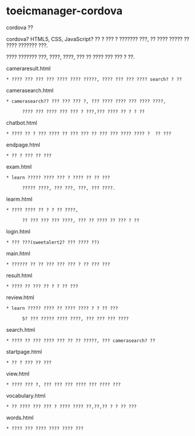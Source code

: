# toeicmanager-cordova



cordova ??

cordova? HTML5, CSS, JavaScript? ?? ? ??? ? ??????? ???, ?? ???? ????? ?? ???? ??????? ???.

???? ??????? ???, ????, ????, ??? ?? ???? ??? ??? ? ??.



cameraresult.html


	* ???? ??? ??? ??? ???? ???? ?????, ???? ??? ??? ???? search? ? ??


camerasearch.html


	* camerasearch?? ??? ??? ??? ?, ??? ???? ???? ??? ???? ????,

          ???? ??? ???? ??? ??? ? ???,??? ???? ?? ? ? ??

chatbot.html


	* ???? ?? ? ??? ???? ?? ??? ??? ?? ??? ??? ???? ???? ?  ?? ???


endpage.html


	* ?? ? ??? ?? ???


exam.html


	* learn ????? ???? ??? ? ???? ?? ?? ???

          ????? ????, ??? ???, ???, ??? ????.

learm.html


	* ???? ???? ?? ? ? ?? ????,

          ?? ??? ??? ??? ????, ??? ?? ???? ?? ??? ? ??

login.html


	* ??? ???(sweetalert2? ??? ???? ??)


main.html


	* ?????? ?? ?? ??? ??? ??? ? ?? ??? ???


result.html


	* ???? ?? ??? ?? ? ? ?? ???


review.html


	* learn ????? ???? ?? ???? ???? ? ? ?? ???

          5? ??? ????? ???? ????, ??? ??? ??? ????

search.html


	* ???? ?? ??? ???? ??? ?? ?? ?????, ??? camerasearch? ??


startpage.html


	* ?? ? ??? ?? ???


view.html


	* ???? ??? ?, ??? ??? ??? ???? ??? ???? ???


vocabulary.html


	* ?? ???? ??? ??? ? ???? ???? ??,??,?? ? ? ?? ???


words.html


	* ???? ??? ???? ???? ???? ???




